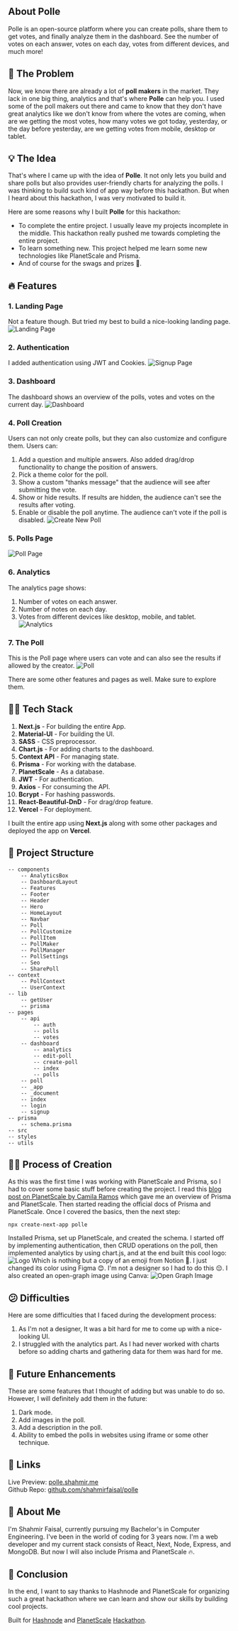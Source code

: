 ## About Polle

Polle is an open-source platform where you can create polls, share them to get votes, and finally analyze them in the dashboard. See the number of votes on each answer, votes on each day, votes from different devices, and much more!

## 🚩 The Problem

Now, we know there are already a lot of **poll makers** in the market. They lack in one big thing, analytics and that's where **Polle** can help you. I used some of the poll makers out there and came to know that they don't have great analytics like we don't know from where the votes are coming, when are we getting the most votes, how many votes we got today, yesterday, or the day before yesterday, are we getting votes from mobile, desktop or tablet.

## 💡 The Idea

That's where I came up with the idea of **Polle**. It not only lets you build and share polls but also provides user-friendly charts for analyzing the polls. I was thinking to build such kind of app way before this hackathon. But when I heard about this hackathon, I was very motivated to build it.

Here are some reasons why I built **Polle** for this hackathon:

- To complete the entire project. I usually leave my projects incomplete in the middle. This hackathon really pushed me towards completing the entire project.
- To learn something new. This project helped me learn some new technologies like PlanetScale and Prisma.
- And of course for the swags and prizes 🤣.

## 🔥 Features

### 1. Landing Page

Not a feature though. But tried my best to build a nice-looking landing page.
![Landing Page](https://cdn.hashnode.com/res/hashnode/image/upload/v1658944219483/b9mwMgjPo.png)

### 2. Authentication

I added authentication using JWT and Cookies.
![Signup Page](https://cdn.hashnode.com/res/hashnode/image/upload/v1658944187130/T8hRZSO3Q.png)

### 3. Dashboard

The dashboard shows an overview of the polls, votes and votes on the current day.
![Dashboard](https://cdn.hashnode.com/res/hashnode/image/upload/v1658944137653/kp4er1lJJ.png)

### 4. Poll Creation

Users can not only create polls, but they can also customize and configure them. Users can:

1. Add a question and multiple answers. Also added drag/drop functionality to change the position of answers.
1. Pick a theme color for the poll.
1. Show a custom "thanks message" that the audience will see after submitting the vote.
1. Show or hide results. If results are hidden, the audience can't see the results after voting.
1. Enable or disable the poll anytime. The audience can't vote if the poll is disabled.
   ![Create New Poll](https://cdn.hashnode.com/res/hashnode/image/upload/v1658944088199/oEage-OFb.png)

### 5. Polls Page

![Poll Page](https://cdn.hashnode.com/res/hashnode/image/upload/v1658992768663/o3woFnh2w.png)

### 6. Analytics

The analytics page shows:

1. Number of votes on each answer.
1. Number of notes on each day.
1. Votes from different devices like desktop, mobile, and tablet.
   ![Analytics](https://cdn.hashnode.com/res/hashnode/image/upload/v1658944437007/pn9HtFmd8.png)

### 7. The Poll

This is the Poll page where users can vote and can also see the results if allowed by the creator.
![Poll](https://cdn.hashnode.com/res/hashnode/image/upload/v1658945036252/Z2yjgoggB.png)

There are some other features and pages as well. Make sure to explore them.

## 👨‍💻 Tech Stack

1. **Next.js** - For building the entire App.
1. **Material-UI** - For building the UI.
1. **SASS** - CSS preprocessor.
1. **Chart.js** - For adding charts to the dashboard.
1. **Context API** - For managing state.
1. **Prisma** - For working with the database.
1. **PlanetScale** - As a database.
1. **JWT** - For authentication.
1. **Axios** - For consuming the API.
1. **Bcrypt** - For hashing passwords.
1. **React-Beautiful-DnD** - For drag/drop feature.
1. **Vercel** - For deployment.

I built the entire app using **Next.js** along with some other packages and deployed the app on **Vercel**.

## 🧱 Project Structure

```
-- components
    -- AnalyticsBox
    -- DashboardLayout
    -- Features
    -- Footer
    -- Header
    -- Hero
    -- HomeLayout
    -- Navbar
    -- Poll
    -- PollCustomize
    -- PollItem
    -- PollMaker
    -- PollManager
    -- PollSettings
    -- Seo
    -- SharePoll
-- context
    -- PollContext
    -- UserContext
-- lib
    -- getUser
    -- prisma
-- pages
    -- api
        -- auth
        -- polls
        -- votes
    -- dashboard
        -- analytics
        -- edit-poll
        -- create-poll
        -- index
        -- polls
    -- poll
    -- _app
    -- _document
    -- index
    -- login
    -- signup
-- prisma
    -- schema.prisma
-- src
-- styles
-- utils
```

## 😵‍💫 Process of Creation

As this was the first time I was working with PlanetScale and Prisma, so I had to cover some basic stuff before creating the project. I read this [blog post on PlanetScale by Camila Ramos](https://planetscale.com/blog/how-to-setup-next-js-with-prisma-and-planetscale) which gave me an overview of Prisma and PlanetScale. Then started reading the official docs of Prisma and PlanetScale. Once I covered the basics, then the next step:

```npm
npx create-next-app polle
```

Installed Prisma, set up PlanetScale, and created the schema. I started off by implementing authentication, then CRUD operations on the poll, then implemented analytics by using chart.js, and at the end built this cool logo:
![Logo](https://cdn.hashnode.com/res/hashnode/image/upload/v1658988177554/aEo74q9wz.png)
Which is nothing but a copy of an emoji from Notion 🤣. I just changed its color using Figma 😊. I'm not a designer so I had to do this 😔. I also created an open-graph image using Canva:
![Open Graph Image](https://cdn.hashnode.com/res/hashnode/image/upload/v1658988466883/_a6AC9uT8.png)

## 😕 Difficulties

Here are some difficulties that I faced during the development process:

1. As I'm not a designer, It was a bit hard for me to come up with a nice-looking UI.
1. I struggled with the analytics part. As I had never worked with charts before so adding charts and gathering data for them was hard for me.

## 🤖 Future Enhancements

These are some features that I thought of adding but was unable to do so. However, I will definitely add them in the future:

1. Dark mode.
1. Add images in the poll.
1. Add a description in the poll.
1. Ability to embed the polls in websites using iframe or some other technique.

## 🔗 Links

Live Preview: [polle.shahmir.me](https://polle.shahmir.me/)  
Github Repo: [github.com/shahmirfaisal/polle](https://github.com/shahmirfaisal/polle)

## 🧑 About Me

I'm Shahmir Faisal, currently pursuing my Bachelor's in Computer Engineering. I've been in the world of coding for 3 years now. I'm a web developer and my current stack consists of React, Next, Node, Express, and MongoDB. But now I will also include Prisma and PlanetScale 🔥.

## 🎇 Conclusion

In the end, I want to say thanks to Hashnode and PlanetScale for organizing such a great hackathon where we can learn and show our skills by building cool projects.

Built for [Hashnode](https://hashnode.com/) and [PlanetScale](https://planetscale.com/) [Hackathon](https://townhall.hashnode.com/planetscale-hackathon).
